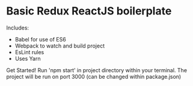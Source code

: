 # Basic Redux ReactJS boilerplate

Includes:
- Babel for use of ES6
- Webpack to watch and build project
- EsLint rules
- Uses Yarn

Get Started!
Run 'npm start' in project directory within your terminal. The project will be run on port 3000 (can be changed within package.json)